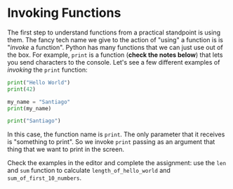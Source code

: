 # Invoking Functions

The first step to understand functions from a practical standpoint is using them. The fancy tech name we give to the action of "using" a function is is "_invoke_ a function". Python has many functions that we can just use out of the box. For example, `print` is a function (**check the notes below**) that lets you send characters to the console. Let's see a few different examples of _invoking_ the `print` function:

```python
print("Hello World")
print(42)

my_name = "Santiago"
print(my_name)

print("Santiago")
```

In this case, the function name is `print`. The only parameter that it receives is "something to print". So we invoke `print` passing as an argument that thing that we want to print in the screen.

Check the examples in the editor and complete the assignment: use the `len` and `sum` function to calculate `length_of_hello_world` and `sum_of_first_10_numbers`.
